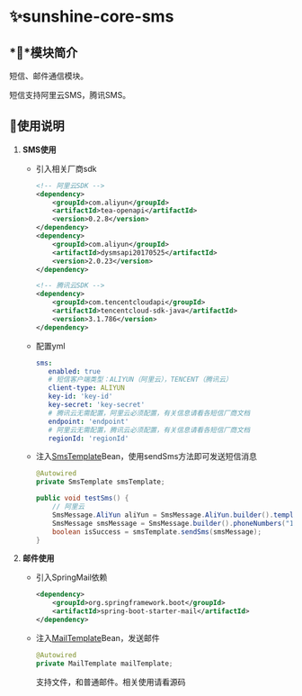 # ✨sunshine-core-sms

## *💎*模块简介

短信、邮件通信模块。

短信支持阿里云SMS，腾讯SMS。

## 💫使用说明

1. **SMS使用**

   - 引入相关厂商sdk

     ```xml
     <!-- 阿里云SDK -->
     <dependency>
         <groupId>com.aliyun</groupId>
         <artifactId>tea-openapi</artifactId>
         <version>0.2.8</version>
     </dependency>
     <dependency>
         <groupId>com.aliyun</groupId>
         <artifactId>dysmsapi20170525</artifactId>
         <version>2.0.23</version>
     </dependency>
     
     <!-- 腾讯云SDK -->
     <dependency>
         <groupId>com.tencentcloudapi</groupId>
         <artifactId>tencentcloud-sdk-java</artifactId>
         <version>3.1.786</version>
     </dependency>
     ```

   - 配置yml

     ```yaml
     sms:
        enabled: true
        # 短信客户端类型：ALIYUN（阿里云），TENCENT（腾讯云）
        client-type: ALIYUN
        key-id: 'key-id'
        key-secret: 'key-secret'
        # 腾讯云无需配置，阿里云必须配置，有关信息请看各短信厂商文档
        endpoint: 'endpoint'
        # 阿里云无需配置，腾讯云必须配置，有关信息请看各短信厂商文档
        regionId: 'regionId'
     ```

   - 注入[SmsTemplate](src%2Fmain%2Fjava%2Forg%2Fsunshine%2Fcore%2Fsms%2Ftemplate%2FSmsTemplate.java)Bean，使用sendSms方法即可发送短信消息

     ```java
     @Autowired
     private SmsTemplate smsTemplate;
     
     public void testSms() {
         // 阿里云
         SmsMessage.AliYun aliYun = SmsMessage.AliYun.builder().templateParam("").outId("").build();
         SmsMessage smsMessage = SmsMessage.builder().phoneNumbers("13888888888").signName("").templateCode("").build(aliYun);
         boolean isSuccess = smsTemplate.sendSms(smsMessage);
     }
     ```

2. **邮件使用**

   - 引入SpringMail依赖

     ```xml
     <dependency>
         <groupId>org.springframework.boot</groupId>
         <artifactId>spring-boot-starter-mail</artifactId>
     </dependency>
     ```

   - 注入[MailTemplate](src%2Fmain%2Fjava%2Forg%2Fsunshine%2Fcore%2Fsms%2Ftemplate%2FMailTemplate.java)Bean，发送邮件

     ```java
     @Autowired
     private MailTemplate mailTemplate;
     ```

     支持文件，和普通邮件。相关使用请看源码